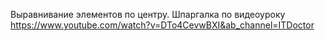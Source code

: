 Выравнивание элементов по центру. Шпаргалка по видеоуроку https://www.youtube.com/watch?v=DTo4CevwBXI&ab_channel=ITDoctor
